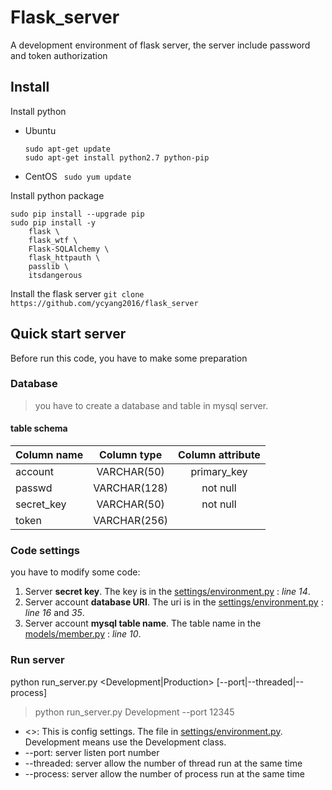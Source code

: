 Flask_server
=============
A development environment of flask server, the server include password and token authorization

Install
-------------
Install python
* Ubuntu
	```
	sudo apt-get update
	sudo apt-get install python2.7 python-pip
	```
* CentOS
		`` sudo yum update``

Install python package
```
sudo pip install --upgrade pip
sudo pip install -y
	flask \
	flask_wtf \
	Flask-SQLAlchemy \
	flask_httpauth \
	passlib \
	itsdangerous
```
Install the flask server
``git clone https://github.com/ycyang2016/flask_server``

Quick start server
-------------
Before run this code, you have to make some preparation 

### Database
>you have to create a database and table in mysql server.
#### table schema
|Column name|Column type |Column attribute|
|:----------|:----------:|:--------------:|
|account    |VARCHAR(50) |  primary_key   |
|passwd     |VARCHAR(128)|    not null    |
|secret_key |VARCHAR(50) |    not null    |
|token      |VARCHAR(256)|                |


### Code settings
you have to modify some code:
1. Server **secret key**. The key is in the  [settings/environment.py](https://github.com/ycyang2016/flask_server/tree/master/settings/environment.py) : *line 14*.
2. Server account **database URI**. The uri is in the [settings/environment.py](https://github.com/ycyang2016/flask_server/tree/master/settings/environment.py) : *line 16* and *35*.
3. Server account **mysql table name**. The table name in the [models/member.py](https://github.com/ycyang2016/flask_server/blob/master/models/member.py) : *line 10*.
### Run server
python run_server.py <Development|Production> [--port|--threaded|--process]
> python run_server.py Development --port 12345

* <>: This is config settings. The file in [settings/environment.py](https://github.com/ycyang2016/flask_server/tree/master/settings/environment.py). Development means use the Development class.
* \-\-port: server listen port number
* \-\-threaded: server allow the number of thread run at the same time
* \-\-process: server allow the number of process run at the same time

